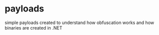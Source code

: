 # payloads
simple payloads created to understand how obfuscation works and how binaries are created in .NET
